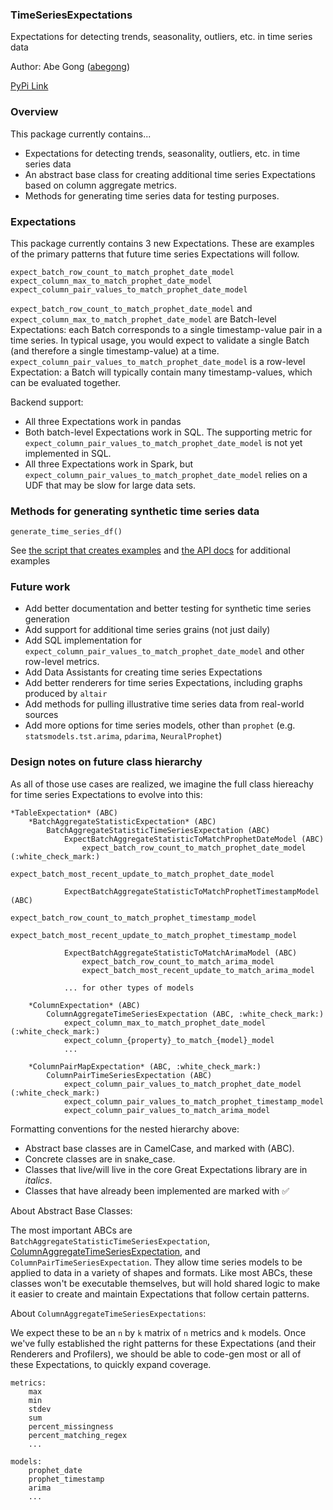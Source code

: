 ### TimeSeriesExpectations
Expectations for detecting trends, seasonality, outliers, etc. in time series data

Author: Abe Gong ([abegong](https://github.com/abegong))

[PyPi Link](https://pypi/python.org/pypi/time_series_expectations)

### Overview
This package currently contains...

* Expectations for detecting trends, seasonality, outliers, etc. in time series data
* An abstract base class for creating additional time series Expectations based on column aggregate metrics.
* Methods for generating time series data for testing purposes.

### Expectations

This package currently contains 3 new Expectations. These are examples of the primary patterns that future time series Expectations will follow.

    expect_batch_row_count_to_match_prophet_date_model
    expect_column_max_to_match_prophet_date_model
    expect_column_pair_values_to_match_prophet_date_model

`expect_batch_row_count_to_match_prophet_date_model` and `expect_column_max_to_match_prophet_date_model` are Batch-level Expectations: each Batch corresponds to a single timestamp-value pair in a time series. In typical usage, you would expect to validate a single Batch (and therefore a single timestamp-value) at a time. `expect_column_pair_values_to_match_prophet_date_model` is a row-level Expectation: a Batch will typically contain many timestamp-values, which can be evaluated together.


Backend support:
* All three Expectations work in pandas
* Both batch-level Expectations work in SQL. The supporting metric for `expect_column_pair_values_to_match_prophet_date_model` is not yet implemented in SQL.
* All three Expectations work in Spark, but `expect_column_pair_values_to_match_prophet_date_model` relies on a UDF that may be slow for large data sets.

### Methods for generating synthetic time series data

```
generate_time_series_df()
```

See [the script that creates examples](link) and [the API docs](link) for additional examples

### Future work

* Add better documentation and better testing for synthetic time series generation
* Add support for additional time series grains (not just daily)
* Add SQL implementation for `expect_column_pair_values_to_match_prophet_date_model` and other row-level metrics.
* Add Data Assistants for creating time series Expectations
* Add better renderers for time series Expectations, including graphs produced by `altair`
* Add methods for pulling illustrative time series data from real-world sources
* Add more options for time series models, other than `prophet` (e.g. `statsmodels.tst.arima`, `pdarima`, `NeuralProphet`)



### Design notes on future class hierarchy

As all of those use cases are realized, we imagine the full class hiereachy for time series Expectations to evolve into this:

    *TableExpectation* (ABC)
        *BatchAggregateStatisticExpectation* (ABC)
            BatchAggregateStatisticTimeSeriesExpectation (ABC)
                ExpectBatchAggregateStatisticToMatchProphetDateModel (ABC)
                    expect_batch_row_count_to_match_prophet_date_model (:white_check_mark:)
                    expect_batch_most_recent_update_to_match_prophet_date_model

                ExpectBatchAggregateStatisticToMatchProphetTimestampModel (ABC)
                    expect_batch_row_count_to_match_prophet_timestamp_model
                    expect_batch_most_recent_update_to_match_prophet_timestamp_model

                ExpectBatchAggregateStatisticToMatchArimaModel (ABC)
                    expect_batch_row_count_to_match_arima_model
                    expect_batch_most_recent_update_to_match_arima_model
                
                ... for other types of models

        *ColumnExpectation* (ABC)
            ColumnAggregateTimeSeriesExpectation (ABC, :white_check_mark:)
                expect_column_max_to_match_prophet_date_model (:white_check_mark:)
                expect_column_{property}_to_match_{model}_model
                ...

        *ColumnPairMapExpectation* (ABC, :white_check_mark:)
            ColumnPairTimeSeriesExpectation (ABC)
                expect_column_pair_values_to_match_prophet_date_model (:white_check_mark:)
                expect_column_pair_values_to_match_prophet_timestamp_model
                expect_column_pair_values_to_match_arima_model
        
Formatting conventions for the nested hierarchy above:

* Abstract base classes are in CamelCase, and marked with (ABC).
* Concrete classes are in snake_case.
* Classes that live/will live in the core Great Expectations library are in *italics*.
* Classes that have already been implemented are marked with :white_check_mark:

About Abstract Base Classes:

The most important ABCs are `BatchAggregateStatisticTimeSeriesExpectation`, [ColumnAggregateTimeSeriesExpectation](link), and  `ColumnPairTimeSeriesExpectation`. They allow time series models to be applied to data in a variety of shapes and formats. Like most ABCs, these classes won't be executable themselves, but will hold shared logic to make it easier to create and maintain Expectations that follow certain patterns.


About `ColumnAggregateTimeSeriesExpectations`:

We expect these to be an `n` by `k` matrix of `n` metrics and `k` models. Once we've fully established the right patterns for these Expectations (and their Renderers and Profilers), we should be able to code-gen most or all of these Expectations, to quickly expand coverage.

    metrics:
        max
        min
        stdev
        sum
        percent_missingness
        percent_matching_regex
        ...

    models:
        prophet_date
        prophet_timestamp
        arima
        ...
